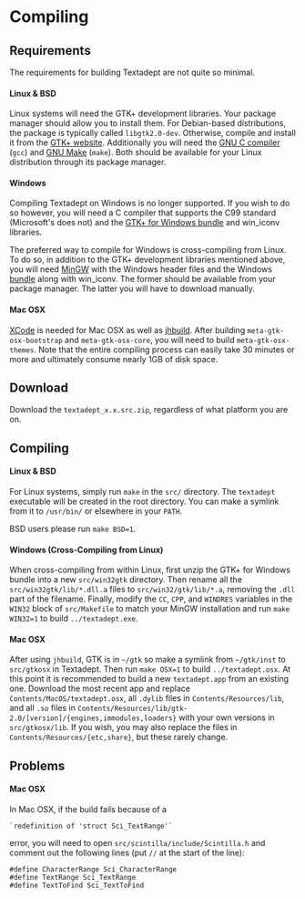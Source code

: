 # Compiling

## Requirements

The requirements for building Textadept are not quite so minimal.

#### Linux & BSD

Linux systems will need the GTK+ development libraries. Your package manager
should allow you to install them. For Debian-based distributions, the package is
typically called `libgtk2.0-dev`. Otherwise, compile and install it from the
[GTK+ website][GTK-Linux]. Additionally you will need the [GNU C compiler][GCC]
(`gcc`) and [GNU Make][Make] (`make`). Both should be available for your Linux
distribution through its package manager.

[GTK-Linux]: http://www.gtk.org/download-linux.html
[GCC]: http://gcc.gnu.org
[Make]: http://www.gnu.org/software/make/

#### Windows

Compiling Textadept on Windows is no longer supported. If you wish to do so
however, you will need a C compiler that supports the C99 standard (Microsoft's
does not) and the [GTK+ for Windows bundle][GTK-Win32] and win_iconv libraries.

The preferred way to compile for Windows is cross-compiling from Linux. To do
so, in addition to the GTK+ development libraries mentioned above, you will need
[MinGW][MinGW] with the Windows header files and the Windows [bundle][GTK-Win32]
along with win_iconv. The former should be available from your package manager.
The latter you will have to download manually.

[GTK-Win32]: http://www.gtk.org/download-windows.html
[MinGW]: http://mingw.org

#### Mac OSX

[XCode][XCode] is needed for Mac OSX as well as [jhbuild][GTK-OSX]. After
building `meta-gtk-osx-bootstrap` and `meta-gtk-osx-core`, you will need to
build `meta-gtk-osx-themes`. Note that the entire compiling process can easily
take 30 minutes or more and ultimately consume nearly 1GB of disk space.

[XCode]: http://developer.apple.com/TOOLS/xcode/
[GTK-OSX]: http://sourceforge.net/apps/trac/gtk-osx/wiki/Build

## Download

Download the `textadept_x.x.src.zip`, regardless of what platform you are on.

## Compiling

#### Linux & BSD

For Linux systems, simply run `make` in the `src/` directory. The `textadept`
executable will be created in the root directory. You can make a symlink from
it to `/usr/bin/` or elsewhere in your `PATH`.

BSD users please run `make BSD=1`.

#### Windows (Cross-Compiling from Linux)

When cross-compiling from within Linux, first unzip the GTK+ for Windows bundle
into a new `src/win32gtk` directory. Then rename all the
`src/win32gtk/lib/*.dll.a` files to `src/win32/gtk/lib/*.a`, removing the `.dll`
part of the filename. Finally, modify the `CC`, `CPP`, and `WINDRES` variables
in the `WIN32` block of `src/Makefile` to match your MinGW installation and run
`make WIN32=1` to build `../textadept.exe`.

#### Mac OSX

After using `jhbuild`, GTK is in `~/gtk` so make a symlink from `~/gtk/inst` to
`src/gtkosx` in Textadept. Then run `make OSX=1` to build `../textadept.osx`. At
this point it is recommended to build a new `textadept.app` from an existing
one. Download the most recent app and replace `Contents/MacOS/textadept.osx`,
all `.dylib` files in `Contents/Resources/lib`, and all `.so` files in
`Contents/Resources/lib/gtk-2.0/[version]/{engines,immodules,loaders}` with your
own versions in `src/gtkosx/lib`. If you wish, you may also replace the files
in `Contents/Resources/{etc,share}`, but these rarely change.

## Problems

#### Mac OSX

In Mac OSX, if the build fails because of a

    `redefinition of 'struct Sci_TextRange'`

error, you will need to open `src/scintilla/include/Scintilla.h` and comment
out the following lines (put `//` at the start of the line):

    #define CharacterRange Sci_CharacterRange
    #define TextRange Sci_TextRange
    #define TextToFind Sci_TextToFind
